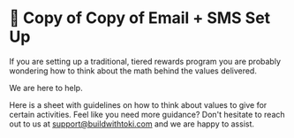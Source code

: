 # 📩 Copy of Copy of Email + SMS Set Up

If you are setting up a traditional, tiered rewards program you are probably wondering how to think about the math behind the values delivered.&#x20;

We are here to help.

Here is a sheet with guidelines on how to think about values to give for certain activities. Feel like you need more guidance? Don't hesitate to reach out to us at support@buildwithtoki.com and we are happy to assist.
